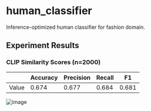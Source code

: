 # human_classifier
Inference-optimized human classifier for fashion domain.

## Experiment Results
### CLIP Similarity Scores (n=2000)
|           | Accuracy | Precision | Recall | F1    |
|-----------|----------|-----------|--------|-------|
| Value     | 0.674    | 0.677     | 0.684  | 0.681 |

![image](https://github.com/adham-elarabawy/human_classifier/assets/9634713/459d5910-14fb-484f-a43c-1819f426731c)

